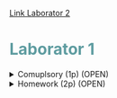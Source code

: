 <p style="color: #2e6c80;" data-darkreader-inline-color=""><a title="Link Laborator 2" href="https://profs.info.uaic.ro/~acf/java/labs/lab_02.html" target="_blank">Link Laborator 2</a></p>
<h1 style="color: #5e9ca0;" data-darkreader-inline-color="">Laborator 1</h1>
<details>
  <summary>Comuplsory (1p) (OPEN)</summary>
  <h2 style="color: #2e6c80;" data-darkreader-inline-color=""><strong>Compulsory</strong>&nbsp;(1p)</h2>
  <h3><strong>"Create an object-oriented model of the problem. You should have (at least) the following classes: Event, Room.
The start and end time will be integers. The rooms will also have the property type. The available types will be implemented as an enum ."</strong></h3>
  <p>I created the classes Event, Room and the enum Type is in a separate file.</p>
  <h3><strong>"Each class should have appropriate constructors, getters and setters."</strong></h3>
  <p>All the getters, setters and constructors were created.</p>
  <h3><strong>"The toString method form the Object class must be properly overridden for all the classes."</strong></h3>
  <p>The toString methods display every attribute that a class has.</p>
  <h3><strong>"Create and print on the screen the objects in the example."</strong></h3>
  <p>In main I created a bunch of Events and Rooms, put them in a particulary array for each of them and display every event and room.</p>
  <p>&nbsp;</p>
</details>

<details>
<summary>Homework (2p) (OPEN)</summary>
<h2 style="color: #2e6c80;" data-darkreader-inline-color=""><strong>Homework</strong> (2p)</h2>
<h3><strong>"Create a class that describes an instance of the problem."</strong></h3>
<p>The class "Problem" contains all the events (EventH[] allEvents) and classes (RoomH[] allRooms) without duplicates.</p>
<p>You have methods to add a list of events/room at the same time, or add an event or room individually. It checks if there are duplicates, if there is, the event/room will not be added.</p>
<h3><strong>"Override the equals method form the Object class for the Event, Room classes. The problem should not allow adding the same event or room twice</strong><strong>."</strong></h3>
<p>The equals methods are overriden, checking if the event/room are null first, and then if every attributes and properties are equal.</p>
<strong>Homework</strong> (2p)</h2>
<h3><strong>"Instead of using an enum, create dedicated classes for lecture halls and computer labs. Room will become abstract. The course room may have an additional property indicating if there is a video projector, and the lab room may indicate the operating system of its computers."</strong></h3>
<p>Lecture halls and computer labs are created. The classes extends the now Abstract Room class.</p>
<p>Lecture halls added the boolean variable&nbsp;</p>
<pre>hasVideoProjector</pre>
<p>Comupter labs added the String variable</p>
<pre>operatingSystem</pre>
<h3><strong>"Create a class to describe the solution"</strong></h3>
<p>Contains a problem and it allocates the size for the rooms that will be assigned for each event.</p>
<pre>private Problem problem = new Problem();<br />private RoomH[] assignedRooms;</pre>
<p>It sets a problem and then to get the solution it will use a method from the class Algorithm.</p>
<pre>public void getSolution() {<br />    Algorithm.assignEventsToRooms(problem, assignedRooms);<br />}</pre>
<h3><strong>"Implement a simple algorithm for creating a feasible solution to the problem, "trying" to minimize the number of used rooms."</strong></h3>
<p>The algorithm is described through javadoc in the code.private RoomH[] assignedRooms;</p>
</details>

